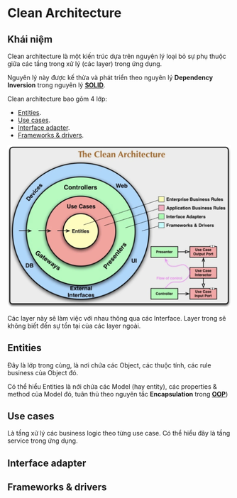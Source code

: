 # Clean Architecture

## Khái niệm

Clean architecture là một kiến trúc dựa trên nguyên lý loại bỏ sự phụ thuộc giữa các tầng trong xử lý (các layer) trong ứng dụng.

Nguyên lý này được kế thừa và phát triển theo nguyên lý **Dependency Inversion** trong nguyên lý **[SOLID](../programming-techniques/solid.md)**.

Clean architecture bao gôm 4 lớp:

- [Entities](#entities).
- [Use cases](#use-cases).
- [Interface adapter](#interface-adapter).
- [Frameworks & drivers](#frameworks--drivers).

![Clean-architecture](image.png)

Các layer này sẽ làm việc với nhau thông qua các Interface. Layer trong sẽ không biết đến sự tồn tại của các layer ngoài.

## Entities

Đây là lớp trong cùng, là nơi chứa các Object, các thuộc tính, các rule business của Object đó.

Có thể hiểu Entities là nới chứa các Model (hay entity), các properties & method của Model đó, tuân thủ theo nguyên tắc **Encapsulation** trong **[OOP](../programming-techniques/oop.md)**)

## Use cases

Là tầng xử lý các business logic theo từng use case. Có thể hiểu đây là tầng service trong ứng dụng.

## Interface adapter

## Frameworks & drivers
